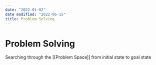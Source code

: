 ```yaml
---
date: "2022-01-02"
date modified: "2022-06-15"
title: Problem Solving
---
```


# Problem Solving
Searching through the [[Problem Space]] from initial state to goal state
